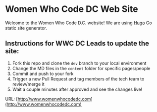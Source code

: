 # Women Who Code DC Web Site

Welcome to the Women Who Code D.C. website! We are using [Hugo](https://gohugo.io/) Go static site generator.

## Instructions for WWC DC Leads to update the site:

1. Fork this repo and clone the `dev` branch to your local environment
2. Change the MD files in the `content` folder for specific pages/people
3. Commit and push to your fork
4. Trigger a new Pull Request and tag members of the tech team to review/merge it
5. Wait a couple minutes after approved and see the changes live!

URL: [http://www.womenwhocodedc.com](http://www.womenwhocodedc.com)
